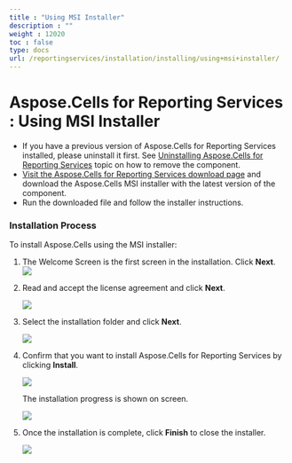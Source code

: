 ```yaml
---
title : "Using MSI Installer" 
description : "" 
weight : 12020 
toc : false
type: docs
url: /reportingservices/installation/installing/using+msi+installer/
---
```


# Aspose.Cells for Reporting Services : Using MSI Installer


*   If you have a previous version of Aspose.Cells for Reporting Services installed, please uninstall it first. See [Uninstalling Aspose.Cells for Reporting Services](https://docs2.aspose.com/cells/reportingservices/installation/installing/uninstalling+aspose.cells+for+reporting+services) topic on how to remove the component.
*   [Visit the Aspose.Cells for Reporting Services download page](https://downloads.aspose.com/cells/reportingservices) and download the Aspose.Cells MSI installer with the latest version of the component.
*   Run the downloaded file and follow the installer instructions.

### Installation Process

To install Aspose.Cells using the MSI installer:

1.  The Welcome Screen is the first screen in the installation. Click **Next**.  
    ![](https://docs2.aspose.com/cells/reportingservices/attachments/6094914/88211506.png)  
      
    
2.  Read and accept the license agreement and click **Next**.  
      
    ![](https://docs2.aspose.com/cells/reportingservices/attachments/6094914/88211507.png)  
      
    
3.  Select the installation folder and click **Next**.  
      
    ![](https://docs2.aspose.com/cells/reportingservices/attachments/6094914/88211508.png)  
      
    
4.  Confirm that you want to install Aspose.Cells for Reporting Services by clicking **Install**.  
      
    ![](https://docs2.aspose.com/cells/reportingservices/attachments/6094914/88211509.png)  
      
    The installation progress is shown on screen.  
      
    ![](https://docs2.aspose.com/cells/reportingservices/attachments/6094914/88211609.png)  
      
    
5.  Once the installation is complete, click **Finish** to close the installer.  
      
    ![](https://docs2.aspose.com/cells/reportingservices/attachments/6094914/88211610.png)


